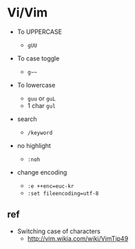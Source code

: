 # Vi/Vim

- To UPPERCASE
  - `gUU`
- To case toggle
  - `g~~`
- To lowercase
  - `guu` or `guL`
  - 1 char `gul`

- search
  - `/keyword`
- no highlight
  - `:noh`

- change encoding
  - `:e ++enc=euc-kr`
  - `:set fileencoding=utf-8`

## ref
- Switching case of characters
  - http://vim.wikia.com/wiki/VimTip49
